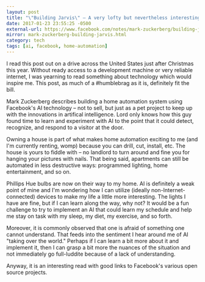```yaml
---
layout: post
title: "\"Building Jarvis\" – A very lofty but nevertheless interesting project in home automation"
date: 2017-01-23 23:55:25 -0500
external-url: https://www.facebook.com/notes/mark-zuckerberg/building-jarvis/10154361492931634
mirror: mark-zuckerberg-building-jarvis.html
category: tech
tags: [ai, facebook, home-automation]
---
```


I read this post out on a drive across the United States just after
Christmas this year. Without ready access to a development machine or
very reliable internet, I was yearning to read something about technology
which would inspire me. This post, as much of a #humblebrag as it is,
definitely fit the bill.

Mark Zuckerberg describes building a home automation system using
Facebook's AI technology – not to sell, but just as a pet project to keep
up with the innovations in artifical intelligence. Lord only knows how this
guy found time to learn and experiment with AI to the point that it could
detect, recognize, and respond to a visitor at the door.

Owning a house is part of what makes home automation exciting to me (and
I'm currently renting, womp) because you can drill, cut, install, etc. The
house is yours to fiddle with – no landlord to turn around and fine you for
hanging your pictures with nails. That being said, apartments can still be
automated in less destructive ways: programmed lighting, home
entertainment, and so on.

Phillips Hue bulbs are now on their way to my home. AI is definitely a weak
point of mine and I'm wondering how I can utilize (ideally
non-Internet-connected) devices to make my life a little more interesting.
The lights I have are fine, but if I can learn along the way, why not? It
would be a fun challenge to try to implement an AI that could learn my
schedule and help me stay on task with my sleep, my diet, my exercise, and
so forth.

Moreover, it is commonly observed that one is afraid of something one
cannot understand. That feeds into the sentiment I hear around me of AI
"taking over the world." Perhaps if I can learn a bit more about it and
implement it, then I can grasp a bit more the nuances of the situation and
not immediately go full-luddite because of a lack of understanding.

Anyway, it is an interesting read with good links to Facebook's various
open source projects.
